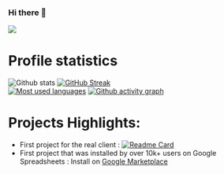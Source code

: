 ### Hi there 👋

<!--
**THEWhiteArrow/THEWhiteArrow** is a ✨ _special_ ✨ repository because its `README.md` (this file) appears on your GitHub profile.

Here are some ideas to get you started:

- 🔭 I’m currently working on ...
- 🌱 I’m currently learning ...
- 👯 I’m looking to collaborate on ...
- 🤔 I’m looking for help with ...
- 💬 Ask me about ...
- 📫 How to reach me: ...
- 😄 Pronouns: ...
- ⚡ Fun fact: ...
-->

![](https://komarev.com/ghpvc/?username=THEWhiteArrow&color=E62B17)

# Profile statistics

![Github stats](https://github-readme-stats.vercel.app/api?username=THEWhiteArrow&show_icons=true&theme=dracula)
[![GitHub Streak](https://github-readme-streak-stats.herokuapp.com?user=THEWhiteArrow&theme=dracula)](https://git.io/streak-stats)
<br />
[![Most used languages](https://github-readme-stats.vercel.app/api/top-langs/?username=THEWhiteArrow&count_private=true&include_all_commits=true&theme=dracula&layout=compact&langs_count=10)](https://github.com/anuraghazra/github-readme-stats)
[![Github activity graph](https://activity-graph.herokuapp.com/graph?username=THEWhiteArrow&theme=dracula&hide_border=true)](https://github.com/ashutosh00710/github-readme-activity-graph)
<br />

# Projects Highlights:
 - First project for the real client : 
 [![Readme Card](https://github-readme-stats.vercel.app/api/pin/?username=THEWhiteArrow&repo=ortodentica)](https://github.com/THEWhiteArrow/ortodentica) 
 - First project that was installed by over 10k+ users on Google Spreadsheets : 
   Install on [Google Marketplace](https://workspace.google.com/u/0/marketplace/app/pixel_art_creator/869152467548)
